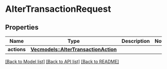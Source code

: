 # AlterTransactionRequest

## Properties

Name | Type | Description | Notes
------------ | ------------- | ------------- | -------------
**actions** | [**Vec<models::AlterTransactionAction>**](AlterTransactionAction.md) |  | 

[[Back to Model list]](../README.md#documentation-for-models) [[Back to API list]](../README.md#documentation-for-api-endpoints) [[Back to README]](../README.md)


